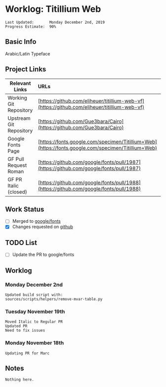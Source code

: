 # Worklog: Titillium Web
```
Last Updated:       Monday December 2nd, 2019
Progress Estimate:  90%
```

## Basic Info
Arabic/Latin Typeface

## Project Links
| Relevant Links             | URLs                                                                                                |
| ------------------         | :-------------------------------------------------------------------------------------------        |
| Working Git Repository     | [https://github.com/eliheuer/titillium-web-vf](https://github.com/eliheuer/titillium-web-vf)        |
| Upstream Git Repository    | [https://github.com/Gue3bara/Cairo](https://github.com/Gue3bara/Cairo)                              |
| Google Fonts Page          | [https://fonts.google.com/specimen/Titillium+Web](https://fonts.google.com/specimen/Titillium+Web)  |
| GF Pull Request Roman      | [https://github.com/google/fonts/pull/1987](https://github.com/google/fonts/pull/1987)              |
| GF PR Italic (closed)      | [https://github.com/google/fonts/pull/1988](https://github.com/google/fonts/pull/1988)              |

## Work Status
- [ ] Merged to [google/fonts](https://github.com/google/fonts)
- [x] Changes requested on [github](https://github.com/google/fonts/pull/1987)

## TODO List
- [ ] Update the PR to google/fonts

## Worklog

### Monday December 2nd
```
Updated build script with:
sources/scripts/helpers/remove-mvar-table.py
```

### Tuesday November 19th
```
Moved Italic to Regular PR
Updated PR
Need to fix issues
```

### Monday November 18th
```
Updating PR for Marc
```

## Notes
```
Nothing here.
```
